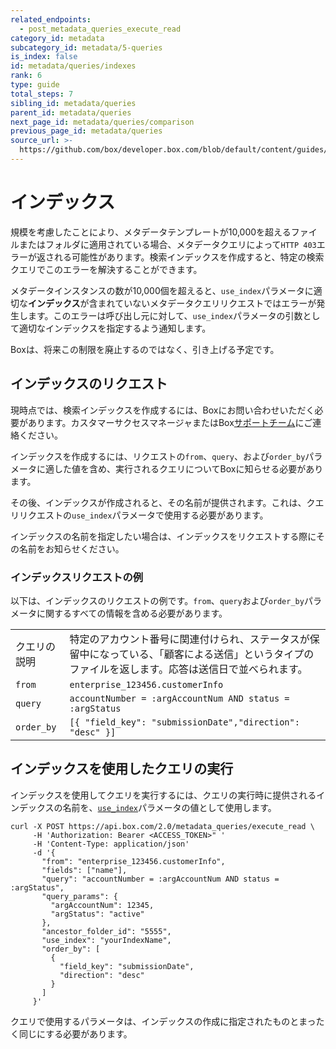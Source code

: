 ```yaml
---
related_endpoints:
  - post_metadata_queries_execute_read
category_id: metadata
subcategory_id: metadata/5-queries
is_index: false
id: metadata/queries/indexes
rank: 6
type: guide
total_steps: 7
sibling_id: metadata/queries
parent_id: metadata/queries
next_page_id: metadata/queries/comparison
previous_page_id: metadata/queries
source_url: >-
  https://github.com/box/developer.box.com/blob/default/content/guides/metadata/5-queries/6-indexes.md
---
```

# インデックス

規模を考慮したことにより、メタデータテンプレートが10,000を超えるファイルまたはフォルダに適用されている場合、メタデータクエリによって`HTTP 403`エラーが返される可能性があります。検索インデックスを作成すると、特定の検索クエリでこのエラーを解決することができます。

メタデータインスタンスの数が10,000個を超えると、`​use_index​`パラメータに適切な**インデックス**が含まれていないメタデータクエリリクエストではエラーが発生します。このエラーは呼び出し元に対して、`​use_index​`パラメータの引数として適切なインデックスを指定するよう通知します。

<Message notice>

Boxは、将来この制限を廃止するのではなく、引き上げる予定です。

</Message>

## インデックスのリクエスト

現時点では、検索インデックスを作成するには、Boxにお問い合わせいただく必要があります。カスタマーサクセスマネージャまたはBox[サポートチーム][support]にご連絡ください。

インデックスを作成するには、リクエストの`from​`、`​query​`、および`​order_by​`パラメータに適した値を含め、実行されるクエリについてBoxに知らせる必要があります。

その後、インデックスが作成されると、その名前が提供されます。これは、クエリリクエストの`​use_index​`パラメータで使用する必要があります。

インデックスの名前を指定したい場合は、インデックスをリクエストする際にその名前をお知らせください。

### インデックスリクエストの例

以下は、インデックスのリクエストの例です。`​from`、`query`および`order_by​`パラメータに関するすべての情報を含める必要があります。

<!-- markdownlint-disable line-length -->

|            |                                                                            |
| ---------- | -------------------------------------------------------------------------- |
| クエリの説明     | 特定のアカウント番号に関連付けられ、ステータスが保留中になっている、「顧客による送信」というタイプのファイルを返します。応答は送信日で並べられます。 |
| `from`     | `enterprise_123456.customerInfo`                                           |
| `query`    | `accountNumber = :argAccountNum AND status = :argStatus`                   |
| `order_by` | `[{ "field_key": "submissionDate","direction": "desc" }]`                  |

<!-- markdownlint-enable line-length -->

## インデックスを使用したクエリの実行

インデックスを使用してクエリを実行するには、クエリの実行時に提供されるインデックスの名前を、[`use_index`][use_index]パラメータの値として使用します。

```curl
curl -X POST https://api.box.com/2.0/metadata_queries/execute_read \
     -H 'Authorization: Bearer <ACCESS_TOKEN>" '
     -H 'Content-Type: application/json'
     -d '{
       "from": "enterprise_123456.customerInfo",
       "fields": ["name"],
       "query": "accountNumber = :argAccountNum AND status = :argStatus",
       "query_params": {
         "argAccountNum": 12345,
         "argStatus": "active"
       },
       "ancestor_folder_id": "5555",
       "use_index": "yourIndexName",
       "order_by": [
         {
           "field_key": "submissionDate",
           "direction": "desc"
         }
       ]
     }'
```

<Message warning>

クエリで使用するパラメータは、インデックスの作成に指定されたものとまったく同じにする必要があります。

</Message>

[support]: https://community.box.com/t5/custom/page/page-id/BoxSearchLithiumTKB

[use_index]: e://post-metadata-queries-execute-read/#param-use_index
